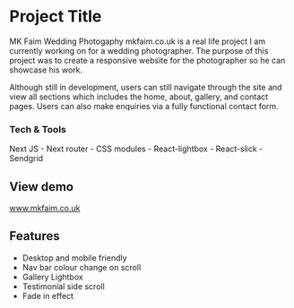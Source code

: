 
# Project Title
MK Faim Wedding Photogaphy
mkfaim.co.uk is a real life project I am currently working on for a wedding photographer. The purpose of this project was to create a responsive website for the photographer so he can showcase his work. 

Although still in development, users can still navigate through the site and view all sections which includes the home, about, gallery, and contact pages.  Users can also make enquiries via a fully functional contact form.

### Tech & Tools
Next JS - Next router - CSS modules - React-lightbox - React-slick - Sendgrid

## View demo

www.mkfaim.co.uk

## Features

- Desktop and mobile friendly
- Nav bar colour change on scroll
- Gallery Lightbox
- Testimonial side scroll
- Fade in effect

